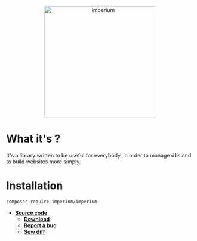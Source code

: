 <p align="center"><img src="https://zupimages.net/up/18/08/rd2u.png" width="300" alt="imperium"></p>

# What it's ?

It's a library written to be useful for everybody, in order to manage dbs and to build websites more simply.

# **Installation**

`composer require imperium/imperium`

* [**Source code**](https://git.fumseck.eu/cgit/imperium)
    * [**Download**](https://git.fumseck.eu/cgit/imperium/snapshot/imperium-10.1.1.zip)
    * [**Report a bug**](mailto:bugzilla@laposte.net)
    * [**Sow diff**](https://git.fumseck.eu/cgit/imperium/diff/?id=10.1.1&id2=10.1&dt=2)
    
